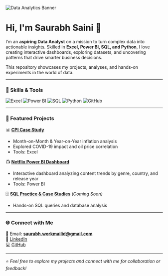<!-- Optional Banner / GIF at the top -->
![Data Analytics Banner](https://media.giphy.com/media/l41lI4bYmcsPJX9Go/giphy.gif)

# Hi, I'm Saurabh Saini 👋  

I’m an **aspiring Data Analyst** on a mission to turn complex data into actionable insights. Skilled in **Excel, Power BI, SQL, and Python**, I love creating interactive dashboards, exploring datasets, and uncovering patterns that drive smarter business decisions.  

This repository showcases my projects, analyses, and hands-on experiments in the world of data.  

---

### 🚀 Skills & Tools  

![Excel](https://img.shields.io/badge/Excel-0078D6?style=for-the-badge&logo=microsoft-excel&logoColor=white)
![Power BI](https://img.shields.io/badge/Power%20BI-F2C811?style=for-the-badge&logo=power-bi&logoColor=black)
![SQL](https://img.shields.io/badge/SQL-4479A1?style=for-the-badge&logo=postgresql&logoColor=white)
![Python](https://img.shields.io/badge/Python-3776AB?style=for-the-badge&logo=python&logoColor=white)
![GitHub](https://img.shields.io/badge/GitHub-181717?style=for-the-badge&logo=github&logoColor=white)

---

### 📂 Featured Projects  

📊 **[CPI Case Study](#)**  
- Month-on-Month & Year-on-Year inflation analysis  
- Explored COVID-19 impact and oil price correlation  
- Tools: Excel  

📺 **[Netflix Power BI Dashboard](#)**  
- Interactive dashboard analyzing content trends by genre, country, and release year  
- Tools: Power BI  

🗄️ **[SQL Practice & Case Studies](#)** *(Coming Soon)*  
- Hands-on SQL queries and database analysis  

---

### 🌐 Connect with Me  

📧 Email: **saurabh.workmailid@gmail.com**  
🔗 [LinkedIn](https://www.linkedin.com/in/saurabh0515)  
💻 [GitHub](https://github.com/SaurabhSaini)  

---

⭐️ *Feel free to explore my projects and connect with me for collaboration or feedback!*  
